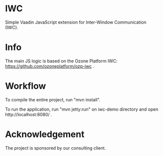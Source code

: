 IWC
===
Simple Vaadin JavaScript extension for Inter-Window Communication (IWC).

Info
====
The main JS logic is based on the Ozone Platform IWC: https://github.com/ozoneplatform/ozp-iwc .

Workflow
========
To compile the entire project, run "mvn install".

To run the application, run "mvn jetty:run" on iwc-demo directory and open http://localhost:8080/ .

Acknowledgement
===============
The project is sponsored by our consulting client.